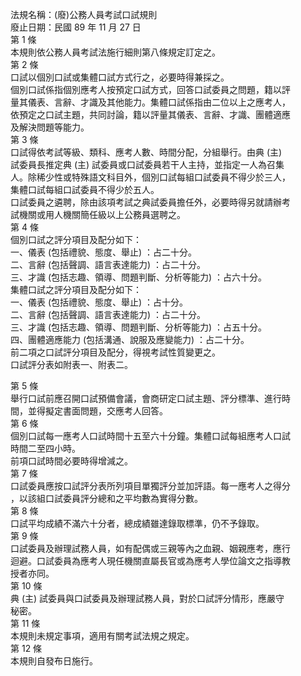 法規名稱：(廢)公務人員考試口試規則  
廢止日期：民國 89 年 11 月 27 日  
第 1 條  
本規則依公務人員考試法施行細則第八條規定訂定之。  
第 2 條  
口試以個別口試或集體口試方式行之，必要時得兼採之。  
個別口試係指個別應考人按預定口試方式，回答口試委員之問題，籍以評  
量其儀表、言辭、才識及其他能力。集體口試係指由二位以上之應考人，  
依預定之口試主題，共同討論，籍以評量其儀表、言辭、才識、團體適應  
及解決問題等能力。  
第 3 條  
口試得依考試等級、類科、應考人數、時間分配，分組舉行。由典 (主)  
試委員長推定典 (主) 試委員或口試委員若干人主持，並指定一人為召集  
人。除稀少性或特殊語文科目外，個別口試每組口試委員不得少於三人，  
集體口試每組口試委員不得少於五人。  
口試委員之遴聘，除由該項考試之典試委員擔任外，必要時得另就請辦考  
試機關或用人機關簡任級以上公務員選聘之。  
第 4 條  
個別口試之評分項目及配分如下：  
一、儀表 (包括禮貌、態度、舉止) ：占二十分。  
二、言辭 (包括聲調、語言表達能力) ：占二十分。  
三、才識 (包括志趣、領導、問題判斷、分析等能力) ：占六十分。  
集體口試之評分項目及配分如下：  
一、儀表 (包括禮貌、態度、舉止) ：占十分。  
二、言辭 (包括聲調、語言表達能力) ：占二十分。  
三、才識 (包括志趣、領導、問題判斷、分析等能力) ：占五十分。  
四、團體適應能力 (包括溝通、說服及應變能力) ：占二十分。  
前二項之口試評分項目及配分，得視考試性質變更之。  
口試評分表如附表一、附表二。  


第 5 條  
舉行口試前應召開口試預備會議，會商研定口試主題、評分標準、進行時  
間，並得擬定書面問題，交應考人回答。  
第 6 條  
個別口試每一應考人口試時間十五至六十分鐘。集體口試每組應考人口試  
時間二至四小時。  
前項口試時間必要時得增減之。  
第 7 條  
口試委員應按口試評分表所列項目單獨評分並加評語。每一應考人之得分  
，以該組口試委員評分總和之平均數為實得分數。  
第 8 條  
口試平均成績不滿六十分者，總成績雖達錄取標準，仍不予錄取。  
第 9 條  
口試委員及辦理試務人員，如有配偶或三親等內之血親、姻親應考，應行  
迴避。口試委員為應考人現任機關直屬長官或為應考人學位論文之指導教  
授者亦同。  
第 10 條  
典 (主) 試委員與口試委員及辦理試務人員，對於口試評分情形，應嚴守  
秘密。  
第 11 條  
本規則未規定事項，適用有關考試法規之規定。  
第 12 條  
本規則自發布日施行。  



